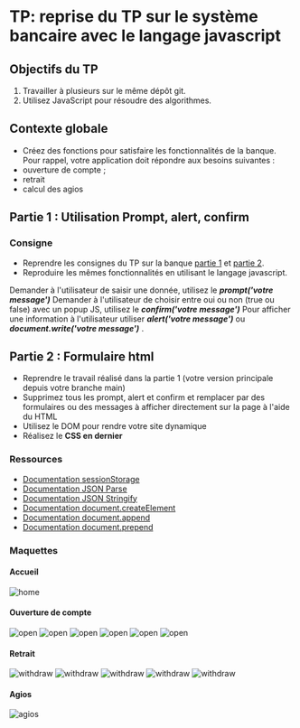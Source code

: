 # TP: reprise du TP sur le système bancaire avec le langage javascript

## Objectifs du TP

1. Travailler à plusieurs sur le même dépôt git.
2. Utilisez JavaScript pour résoudre des algorithmes.

## Contexte globale

- Créez des fonctions pour satisfaire les fonctionnalités de la banque.
Pour rappel, votre application doit répondre aux besoins suivantes :
- ouverture de compte ;
- retrait
- calcul des agios

## Partie 1 : Utilisation Prompt, alert, confirm

### Consigne

- Reprendre les consignes du TP sur la banque [partie 1](https://github.com/2022-06-13-POEI-JAVA-SALESFORCE/algorithmie/blob/main/interns/3-tp/bank_part1.md) et [partie 2](https://github.com/2022-06-13-POEI-JAVA-SALESFORCE/algorithmie/blob/main/interns/3-tp/bank_part2.md).
- Reproduire les mêmes fonctionnalités en utilisant le langage javascript.

Demander à l'utilisateur de saisir une donnée, utilisez le ***prompt('votre message')***
Demander à l'utilisateur de choisir entre oui ou non (true ou false) avec un popup JS, utilisez le ***confirm('votre message')***
Pour afficher une information à l'utilisateur utiliser ***alert('votre message')*** ou ***document.write('votre message')*** .

## Partie 2 : Formulaire html

- Reprendre le travail réalisé dans la partie 1 (votre version principale depuis votre branche main)
- Supprimez tous les prompt, alert et confirm et remplacer par des formulaires ou des messages à afficher directement sur la page à l'aide du HTML
- Utilisez le DOM pour rendre votre site dynamique
- Réalisez le **CSS en dernier**

### Ressources

- [Documentation sessionStorage]('https://www.w3schools.com/jsref/prop_win_sessionstorage.asp')
- [Documentation JSON Parse]('https://www.w3schools.com/js/js_json_parse.asp')
- [Documentation JSON Stringify]('https://www.w3schools.com/js/js_json_stringify.asp')
- [Documentation document.createElement]('https://www.w3schools.com/js/js_htmldom_nodes.asp')
- [Documentation document.append]('https://developer.mozilla.org/fr/docs/Web/API/Element/append')
- [Documentation document.prepend]('https://developer.mozilla.org/fr/docs/Web/API/Element/prepend#ajouter_du_texte')

### Maquettes

#### Accueil

![home](img/bank/home.png)

#### Ouverture de compte

![open](img/bank/open/1.png)
![open](img/bank/open/2.png)
![open](img/bank/open/3.png)
![open](img/bank/open/4.png)
![open](img/bank/open/5.png)
![open](img/bank/open/6.png)

#### Retrait

![withdraw](img/bank/withdraw/1.png)
![withdraw](img/bank/withdraw/2.png)
![withdraw](img/bank/withdraw/3.png)
![withdraw](img/bank/withdraw/4.png)
![withdraw](img/bank/withdraw/5.png)

#### Agios

![agios](img/bank/agios/1.png)